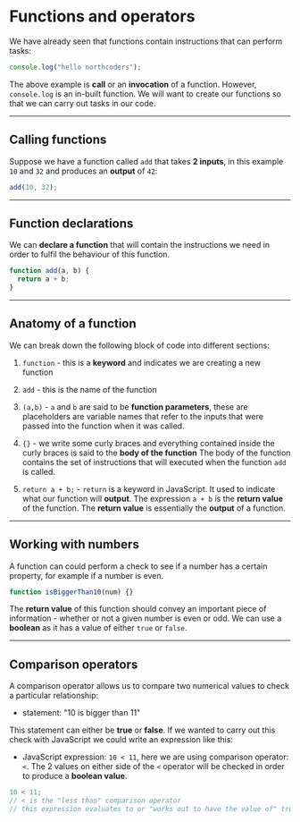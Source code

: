 # Functions and operators

We have already seen that functions contain instructions that can perform tasks:

```js
console.log("hello northcoders");
```

The above example is **call** or an **invocation** of a function.
However, `console.log` is an in-built function. We will want to create our functions so that we can carry out tasks in our code.

---

## Calling functions

Suppose we have a function called `add` that takes **2 inputs**, in this example `10` and `32` and produces an **output** of `42`:

```js
add(10, 32);
```

---

## Function declarations

We can **declare a function** that will contain the instructions we need in order to fulfil the behaviour of this function.

```js
function add(a, b) {
  return a + b;
}
```

---

## Anatomy of a function

We can break down the following block of code into different sections:

1. `function` - this is a **keyword** and indicates we are creating a new function

2. `add` - this is the name of the function

3. `(a,b)` - `a` and `b` are said to be **function parameters**, these are placeholders are variable names that refer to the inputs that were passed into the function when it was called.

4. `{}` - we write some curly braces and everything contained inside the curly braces is said to the **body of the function**
   The body of the function contains the set of instructions that will executed when the function `add` is called.

5. `return a + b;` - `return` is a keyword in JavaScript. It used to indicate what our function will **output**.
   The expression `a + b` is the **return value** of the function. The **return value** is essentially the **output** of a function.

---

## Working with numbers

A function can could perform a check to see if a number has a certain property, for example if a number is even.

```js
function isBiggerThan10(num) {}
```

The **return value** of this function should convey an important piece of information - whether or not a given number is even or odd. We can use a **boolean** as it has a value of either `true` or `false`.

---

## Comparison operators

A comparison operator allows us to compare two numerical values to check a particular relationship:

- statement: "10 is bigger than 11"

This statement can either be **true** or **false**. If we wanted to carry out this check with JavaScript we could write an expression like this:

- JavaScript expression: `10 < 11`, here we are using comparison operator: `<`. The 2 values on either side of the `<` operator will be checked in order to produce a **boolean value**.

```js
10 < 11;
// < is the "less than" comparison operator
// this expression evaluates to or "works out to have the value of" true
```
